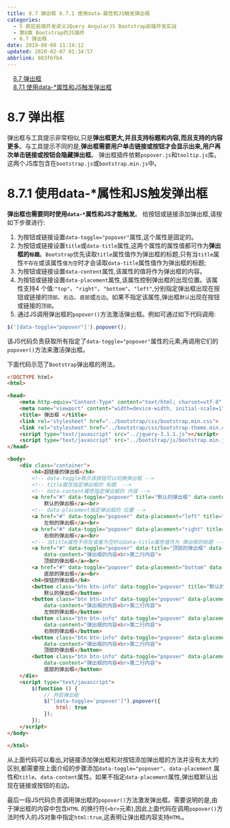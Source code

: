 ```yaml
---
title: 8.7 弹出框 8.7.1 使用data-属性和JS触发弹出框
categories: 
  - 5 疯狂前端开发讲义JQuery AngularJS Bootstrap前端开发实战
  - 第8章 Bootstrap的JS插件
  - 8.7 弹出框
date: 2019-08-08 11:14:12
updated: 2020-02-07 01:34:57
abbrlink: 803f6fb4
---
```

<div id='my_toc'><a href="/JavaReadingNotes/803f6fb4/#8-7-弹出框" class="header_1">8.7 弹出框</a>&nbsp;<br><a href="/JavaReadingNotes/803f6fb4/#8-7-1-使用data-*属性和JS触发弹出框" class="header_1">8.7.1 使用data-*属性和JS触发弹出框</a>&nbsp;<br></div>
<style>.header_1{margin-left: 1em;}.header_2{margin-left: 2em;}.header_3{margin-left: 3em;}.header_4{margin-left: 4em;}.header_5{margin-left: 5em;}.header_6{margin-left: 6em;}</style>
<!--more-->
<script>if (navigator.platform.search('arm')==-1){document.getElementById('my_toc').style.display = 'none';}var e,p = document.getElementsByTagName('p');while (p.length>0) {e = p[0];e.parentElement.removeChild(e);}</script>

<!--end-->
<!--SSTStart-->
# 8.7 弹出框 #
弹出框与工具提示非常相似,只是**弹出框更大,并且支持标题和内容,而且支持的内容更多**。与工具提示不同的是,**弹出框需要用户单击链接或按钮才会显示出来,用户再次单击链接或按钮会隐藏弹出框**。
弹出框插件依赖`popover.js`和`tooltip.js`库。这两个JS库包含在`bootstrap.js`或`bootstrap.min.js`中。
# 8.7.1 使用data-*属性和JS触发弹出框 #
**弹出框也需要同时使用`data-*`属性和JS才能触发**。
给按钮或链接添加弹出框,请按如下步骤进行:
1. 为按钮或链接设置`data-toggle="popover"`属性,这个属性是固定的。
2. 为按钮或链接设置`title`或`data-title`属性,这两个属性的属性值都可作为**弹出框的`标题`**。`Bootstrap`优先读取`title`属性值作为弹出框的标题,只有当`title`属性`不存在`或该属性`值为空`时才会读取`data-title`属性值作为弹出框的标题;
3. 为按钮或链接设置`data-content`属性,该属性的值将作为弹出框的内容。
4. 为按钮或链接设置`data-placement`属性,该属性控制弹出框的出现位置。该属性支持4 个值:`"top"`、`"right"`、`"bottom"`、`"left"`,分别指定弹出框出现在按钮或链接的`顶部`、`右边`、`底部`或`左边`。如果不指定该属性,弹出框`默认`出现在按钮或链接的`顶部`。
5. 通过JS调用弹出框的`popover()`方法激活弹出框。例如可通过如下代码调用:
```javascript
$('[data-toggle="popover"]').popover();
```
该JS代码负责获取所有指定了`data-toggle="popover"`属性的元素,再调用它们的`popover()`方法来激活弹出框。

下面代码示范了`Bootstrap`弹出框的用法。
```html
<!DOCTYPE html>
<html>

<head>
    <meta http-equiv="Content-Type" content="text/html; charset=utf-8" />
    <meta name="viewport" content="width=device-width, initial-scale=1">
    <title> 弹出框 </title>
    <link rel="stylesheet" href="../bootstrap/css/bootstrap.min.css">
    <link rel="stylesheet" href="../bootstrap/css/bootstrap-theme.min.css">
    <script type="text/javascript" src="../jquery-3.1.1.js"></script>
    <script type="text/javascript" src="../bootstrap/js/bootstrap.min.js"></script>
</head>

<body>
    <div class="container">
        <h4>超链接的弹出框</h4>
        <!-- data-toggle表示该按钮可以切换弹出框 -->
        <!-- title属性指定弹出框的 标题  -->
        <!-- data-content属性指定弹出框的 内容 -->
        <a href="#" data-toggle="popover" title="默认的弹出框" data-content="弹出框的内容<br>第二行内容">
            默认的弹出框</a><br>
        <!-- data-placement指定弹出框的 位置 -->
        <a href="#" data-toggle="popover" data-placement="left" title="左侧的弹出框" data-content="弹出框的内容<br>第二行内容">
            左侧的弹出框</a><br>
        <a href="#" data-toggle="popover" data-placement="right" title="右侧的弹出框" data-content="弹出框的内容<br>第二行内容">
            右侧的弹出框</a><br>
        <!-- 当title属性不存在或者为空时以data-title属性值作为 弹出框的标题 -->
        <a href="#" data-toggle="popover" data-title="顶部的弹出框" data-placement="top" title=""
            data-content="弹出框的内容<br>第二行内容">
            顶部的弹出框</a><br>
        <a href="#" data-toggle="popover" data-placement="bottom" data-title="底部的弹出框" data-content="弹出框的内容<br>第二行内容">
            底部的弹出框</a><br>
        <h4>按钮的弹出框</h4>
        <button class="btn btn-info" data-toggle="popover" title="默认的弹出框" data-content="弹出框的内容<br>第二行内容">
            默认的弹出框</button>
        <button class="btn btn-info" data-toggle="popover" data-placement="left" title="左侧的弹出框"
            data-content="弹出框的内容<br>第二行内容">
            左侧的弹出框</button>
        <button class="btn btn-info" data-toggle="popover" data-placement="right" title="右侧的弹出框"
            data-content="弹出框的内容<br>第二行内容">
            右侧的弹出框</button>
        <button class="btn btn-info" data-toggle="popover" data-placement="top" title="顶部的弹出框"
            data-content="弹出框的内容<br>第二行内容">
            顶部的弹出框</button>
        <button class="btn btn-info" data-toggle="popover" data-placement="bottom" title="底部的弹出框"
            data-content="弹出框的内容<br>第二行内容">
            底部的弹出框</button>
    </div>
    <script type="text/javascript">
        $(function () {
            // 开启弹出框
            $("[data-toggle='popover']").popover({
                html: true
            });
        });
    </script>
</body>

</html>
```
从上面代码可以看出,对链接添加弹出框和对按钮添加弹出框的方法并没有太大的区别,都需要按上面介绍的步骤添加`data-toggle="popover"`、`data-placement` 属性和`title`、`data-content`属性。如果不指定`data-placement`属性,弹出框默认出现在链接或按钮的右边。
<!--replace:br=B R&placement=place ment-->
最后一段JS代码负责调用弹出框的`popover()`方法激发弹出框。需要说明的是,由于弹出框的内容中包含`HTML` 的换行符(`<br>`元素),因此上面代码在调用`popover()`方法时传入的JS对象中指定`html:true`,这表明让弹出框内容支持`HTML`。
<!--SSTStop-->

